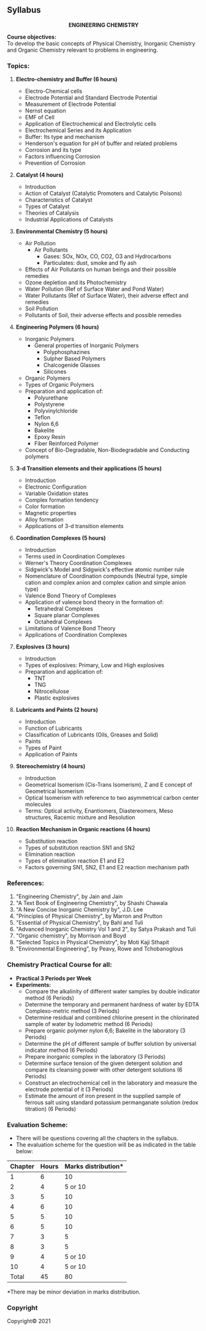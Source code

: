 ## Syllabus

<p align="center"><strong>ENGINEERING CHEMISTRY</strong></p>

**Course objectives:**<br>
To develop the basic concepts of Physical Chemistry, Inorganic Chemistry and Organic Chemistry relevant to problems in engineering.

### Topics:

1. **Electro-chemistry and Buffer (6 hours)**
    * Electro-Chemical cells
    * Electrode Potential and Standard Electrode Potential
    * Measurement of Electrode Potential
    * Nernst equation
    * EMF of Cell
    * Application of Electrochemical and Electrolytic cells
    * Electrochemical Series and its Application
    * Buffer: Its type and mechanism
    * Henderson's equation for pH of buffer and related problems
    * Corrosion and its type
    * Factors influencing Corrosion
    * Prevention of Corrosion

2. **Catalyst (4 hours)**
    * Introduction
    * Action of Catalyst (Catalytic Promoters and Catalytic Poisons)
    * Characteristics of Catalyst
    * Types of Catalyst
    * Theories of Catalysis
    * Industrial Applications of Catalysts

3. **Environmental Chemistry (5 hours)**
    * Air Pollution
        * Air Pollutants 
            * Gases: SOx, NOx, CO, CO2, O3 and Hydrocarbons
            * Particulates: dust, smoke and fly ash
    * Effects of Air Pollutants on human beings and their possible remedies
    * Ozone depletion and its Photochemistry
    * Water Pollution (Ref of Surface Water and Pond Water)
    * Water Pollutants (Ref of Surface Water), their adverse effect and remedies
    * Soil Pollution
    * Pollutants of Soil, their adverse effects and possible remedies

4. **Engineering Polymers (6 hours)**
    * Inorganic Polymers
        * General properties of Inorganic Polymers
            * Polyphosphazines
            * Sulpher Based Polymers
            * Chalcogenide Glasses
            * Silicones
    * Organic Polymers
    * Types of Organic Polymers
    * Preparation and application of:
        * Polyurethane
        * Polystyrene
        * Polyvinylchloride
        * Teflon
        * Nylon 6,6
        * Bakelite
        * Epoxy Resin
        * Fiber Reinforced Polymer
    * Concept of Bio-Degradable, Non-Biodegradable and Conducting polymers

5. **3-d Transition elements and their applications (5 hours)**
    * Introduction
    * Electronic Configuration
    * Variable Oxidation states
    * Complex formation tendency
    * Color formation
    * Magnetic properties
    * Alloy formation
    * Applications of 3-d transition elements

6. **Coordination Complexes (5 hours)**
    * Introduction
    * Terms used in Coordination Complexes
    * Werner's Theory Coordination Complexes
    * Sidgwick's Model and Sidgwick's effective atomic number rule
    * Nomenclature of Coordination compounds (Neutral type, simple cation and complex anion and complex cation and simple anion type)
    * Valence Bond Theory of Complexes
    * Application of valence bond theory in the formation of:
        * Tetrahedral Complexes
        * Square planar Complexes
        * Octahedral Complexes
    * Limitations of Valence Bond Theory
    * Applications of Coordination Complexes

7. **Explosives (3 hours)**
    * Introduction
    * Types of explosives: Primary, Low and High explosives
    * Preparation and application of:
        * TNT
        * TNG
        * Nitrocellulose
        * Plastic explosives

8. **Lubricants and Paints (2 hours)**
    * Introduction
    * Function of Lubricants
    * Classification of Lubricants (Oils, Greases and Solid)
    * Paints
    * Types of Paint
    * Application of Paints

9. **Stereochemistry (4 hours)**
    * Introduction
    * Geometrical Isomerism (Cis-Trans Isomerism), Z and E concept of Geometrical Isomerism
    * Optical Isomerism with reference to two asymmetrical carbon center molecules
    * Terms: Optical activity, Enantiomers, Diastereomers, Meso structures, Racemic mixture and Resolution

10. **Reaction Mechanism in Organic reactions (4 hours)**
    * Substitution reaction
    * Types of substitution reaction SN1 and SN2
    * Elimination reaction
    * Types of elimination reaction E1 and E2
    * Factors governing SN1, SN2, E1 and E2 reaction mechanism path

### References:

1. "Engineering Chemistry", by Jain and Jain
2. "A Text Book of Engineering Chemistry", by Shashi Chawala
3. "A New Concise Inorganic Chemistry by", J.D. Lee
4. "Principles of Physical Chemistry", by Marron and Prutton
5. "Essential of Physical Chemistry", by Bahl and Tuli
6. "Advanced Inorganic Chemistry Vol 1 and 2", by Satya Prakash and Tuli
7. "Organic chemistry", by Morrison and Boyd
8. "Selected Topics in Physical Chemistry", by Moti Kaji Sthapit
9. "Environmental Engineering", by Peavy, Rowe and Tchobanoglous

### Chemistry Practical Course for all:

* **Practical 3 Periods per Week**
* **Experiments:**
    * Compare the alkalinity of different water samples by double indicator method (6 Periods)
    * Determine the temporary and permanent hardness of water by EDTA Complexo-metric method (3 Periods)
    * Determine residual and combined chlorine present in the chlorinated sample of water by Iodometric method (6 Periods)
    * Prepare organic polymer nylon 6,6; Bakelite in the laboratory (3 Periods)
    * Determine the pH of different sample of buffer solution by universal indicator method (6 Periods)
    * Prepare inorganic complex in the laboratory (3 Periods)
    * Determine surface tension of the given detergent solution and compare its cleansing power with other detergent solutions (6 Periods)
    * Construct an electrochemical cell in the laboratory and measure the electrode potential of it (3 Periods)
    * Estimate the amount of iron present in the supplied sample of ferrous salt using standard potassium permanganate solution (redox titration) (6 Periods)

### Evaluation Scheme:

* There will be questions covering all the chapters in the syllabus.
* The evaluation scheme for the question will be as indicated in the table below:

| Chapter | Hours | Marks distribution\* |
|---|---|---|
| 1 | 6 | 10 |
| 2 | 4 | 5 or 10 |
| 3 | 5 | 10 |
| 4 | 6 | 10 |
| 5 | 5 | 10 |
| 6 | 5 | 10 |
| 7 | 3 | 5 |
| 8 | 3 | 5 |
| 9 | 4 | 5 or 10 |
| 10 | 4 | 5 or 10 |
| Total | 45 | 80 |

\*There may be minor deviation in marks distribution.

### Copyright

Copyright&copy; 2021 
